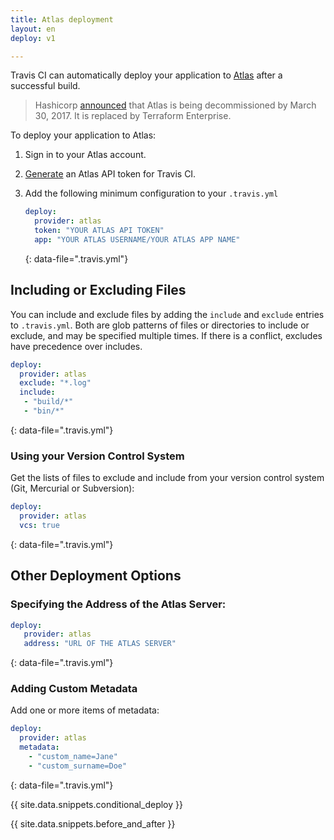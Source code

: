 ```yaml
---
title: Atlas deployment
layout: en
deploy: v1

---
```


Travis CI can automatically deploy your application to [Atlas](https://atlas.hashicorp.com/) after a successful build.

> Hashicorp [announced](https://www.hashicorp.com/blog/hashicorp-terraform-enterprise-general-availability#decommissioning-atlas) that Atlas is being decommissioned by March 30, 2017. It is replaced by Terraform Enterprise.

To deploy your application to Atlas:

1. Sign in to your Atlas account.
2. [Generate](https://atlas.hashicorp.com/settings/tokens) an Atlas API token for Travis CI.
3. Add the following minimum configuration to your `.travis.yml`

   ```yaml
   deploy:
     provider: atlas
     token: "YOUR ATLAS API TOKEN"
     app: "YOUR ATLAS USERNAME/YOUR ATLAS APP NAME"
   ```
   {: data-file=".travis.yml"}

## Including or Excluding Files

You can include and exclude files by adding the `include` and `exclude` entries to `.travis.yml`. Both are glob patterns of files or directories to include or exclude, and may be specified multiple times. If there is a conflict, excludes have precedence over includes.

```yaml
deploy:
  provider: atlas
  exclude: "*.log"
  include:
   - "build/*"
   - "bin/*"
```
{: data-file=".travis.yml"}

### Using your Version Control System

Get the lists of files to exclude and include from your version control system (Git, Mercurial or Subversion):

```yaml
deploy:
  provider: atlas
  vcs: true
```
{: data-file=".travis.yml"}

## Other Deployment Options

### Specifying the Address of the Atlas Server:

```yaml
deploy:
   provider: atlas
   address: "URL OF THE ATLAS SERVER"
```
{: data-file=".travis.yml"}

### Adding Custom Metadata

Add one or more items of metadata:

```yaml
deploy:
  provider: atlas
  metadata:
    - "custom_name=Jane"
    - "custom_surname=Doe"
```
{: data-file=".travis.yml"}

{{ site.data.snippets.conditional_deploy }}

{{ site.data.snippets.before_and_after }}
